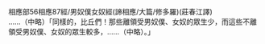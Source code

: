 相應部56相應87經/男奴僕女奴經(諦相應/大篇/修多羅)(莊春江譯)  
……（中略）「同樣的，比丘們！那些離領受男奴僕、女奴的眾生少，而這些不離領受男奴僕、女奴的眾生較多，……（中略）。」  
  
  
